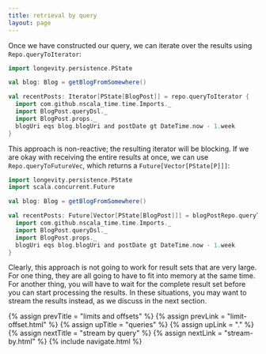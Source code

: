 ```yaml
---
title: retrieval by query
layout: page
---
```


Once we have constructed our query, we can iterate over the results using `Repo.queryToIterator`:

```scala
import longevity.persistence.PState

val blog: Blog = getBlogFromSomewhere()

val recentPosts: Iterator[PState[BlogPost]] = repo.queryToIterator {
  import com.github.nscala_time.time.Imports._
  import BlogPost.queryDsl._
  import BlogPost.props._
  blogUri eqs blog.blogUri and postDate gt DateTime.now - 1.week
}
```

This approach is non-reactive; the resulting iterator will be blocking. If we are okay with
receiving the entire results at once, we can use `Repo.queryToFutureVec`, which returns a
`Future[Vector[PState[P]]]`:

```scala
import longevity.persistence.PState
import scala.concurrent.Future

val blog: Blog = getBlogFromSomewhere()

val recentPosts: Future[Vector[PState[BlogPost]]] = blogPostRepo.queryToFutureVec {
  import com.github.nscala_time.time.Imports._
  import BlogPost.queryDsl._
  import BlogPost.props._
  blogUri eqs blog.blogUri and postDate gt DateTime.now - 1.week
}
```

Clearly, this approach is not going to work for result sets that are
very large. For one thing, they are all going to have to fit into
memory at the same time. For another thing, you will have to wait for
the complete result set before you can start processing the
results. In these situations, you may want to stream the results
instead, as we discuss in the next section.

{% assign prevTitle = "limits and offsets" %}
{% assign prevLink  = "limit-offset.html" %}
{% assign upTitle   = "queries" %}
{% assign upLink    = "." %}
{% assign nextTitle = "stream by query" %}
{% assign nextLink  = "stream-by.html" %}
{% include navigate.html %}
